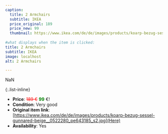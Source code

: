 ```yaml
---
caption:
  title: 2 Armchairs
  subtitle: IKEA
  price_original: 189
  price_new: 99
  thumbnail: https://www.ikea.com/de/de/images/products/koarp-bezug-sessel-gunnared-beige__0522280_pe643185_s2.jpg
  
#what displays when the item is clicked:
title: 2 Armchairs
subtitle: IKEA
image: localhost
alt: 2 Armchairs

---
```

NaN

{:.list-inline} 
- **Price**: <span style="color:red"><del>189 €</del></span> <span style="color:green">**99**</span> €!
- **Condition**: Very good
- **Original item link**: [https://www.ikea.com/de/de/images/products/koarp-bezug-sessel-gunnared-beige__0522280_pe643185_s2.jpg](Here)
- **Availability**: Yes
